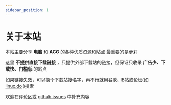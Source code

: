 ```yaml
---
sidebar_position: 1
---
```


# 关于本站

本站主要分享 **电脑** 和 **ACG** 的各种优质资源和站点 ~~最重要的是萝莉~~

这里 **不提供直接下载链接** ，只提供外部下载站的链接，但保证只收录 **广告少、下载快、门槛低** 的站点

如果链接失效，可以换个下载站搜名字，再不行就用谷歌、B站或论坛(如 [linux.do](https://linux.do/) )搜索

欢迎在评论区或 [github issues](https://github.com/uoht/uoht.github.io/issues) 中补充内容